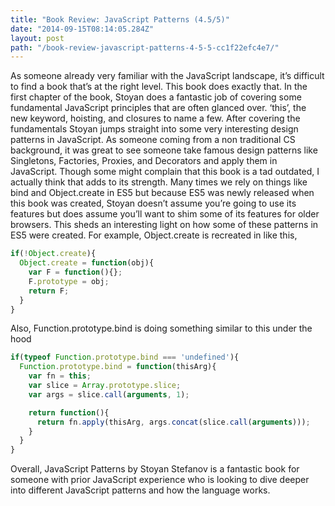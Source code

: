 ```yaml
---
title: "Book Review: JavaScript Patterns (4.5/5)"
date: "2014-09-15T08:14:05.284Z"
layout: post
path: "/book-review-javascript-patterns-4-5-5-cc1f22efc4e7/"
---
```


As someone already very familiar with the JavaScript landscape, it’s difficult
to find a book that’s at the right level. This book does exactly that. In the
first chapter of the book, Stoyan does a fantastic job of covering some
fundamental JavaScript principles that are often glanced over. ‘this’, the new
keyword, hoisting, and closures to name a few. After covering the fundamentals
Stoyan jumps straight into some very interesting design patterns in JavaScript.
As someone coming from a non traditional CS background, it was great to see
someone take famous design patterns like Singletons, Factories, Proxies, and
Decorators and apply them in JavaScript. Though some might complain that this
book is a tad outdated, I actually think that adds to its strength. Many times
we rely on things like bind and Object.create in ES5 but because ES5 was newly
released when this book was created, Stoyan doesn’t assume you’re going to use
its features but does assume you’ll want to shim some of its features for older
browsers. This sheds an interesting light on how some of these patterns in ES5
were created. For example, Object.create is recreated in like this,

```javascript
if(!Object.create){
  Object.create = function(obj){
    var F = function(){};
    F.prototype = obj;
    return F;
  }
}
```

Also, Function.prototype.bind is doing something similar to this under the hood

```javascript
if(typeof Function.prototype.bind === 'undefined'){
  Function.prototype.bind = function(thisArg){
    var fn = this;
    var slice = Array.prototype.slice;
    var args = slice.call(arguments, 1);

    return function(){
      return fn.apply(thisArg, args.concat(slice.call(arguments)));
    }
  }
}
```

Overall, JavaScript Patterns by Stoyan Stefanov is a fantastic book for someone
with prior JavaScript experience who is looking to dive deeper into different
JavaScript patterns and how the language works.